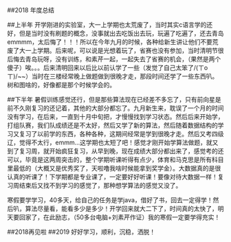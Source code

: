 ##2018 年度总结

##上半年
   开学刚进的实验室，大一上学期也太荒废了，当时其实c语言学的还好，但是当时没有刷题的概念，没事就出去吃饭出去玩，玩遍了吃遍了，还去青岛emmmm，太后悔了！！！所以在今年九月的时候，各种给新生讲让他们不要荒废了大一上学期。后来呢，可以说是光想着玩了，省赛也没有参加，当时清明节很后悔去青岛玩呀，没有训练，和素芹一起，一起失去了省赛的机会，（果然是两个傻子）唉。。。后来清明回来以后比以前认学了一些（发觉了自己太笨了/(ㄒoㄒ)/~~）当时在三楼经常晚上做题做到很晚才走，那段时间还学了一些东西叭。树和图啥的，好像都是那个时候学会的。


##下半年
   暑假训练感觉还行，但是那些算法现在已经差不多忘了，只有前向星是前不久刚复习的还记着，其他的大部分都忘了。九月新生来，耽误了一个月的时间没有学习，在后来，一直到十月中旬把，才慢慢找到学习状态。然后后来开始学，打组队赛，我们队成绩还是不太好，然后又学了新的算法，然后随着数据结构的学习又复习了以前学的东西，各种各种，这期间经常是学到很晚才走。然后又考四级辽，觉得不太行，emmm...这学期也太短了吧！感觉才刚开始学算法做题，就又到了复习周，就开始疯狂复习，从早到晚，现在成绩大部分都出来了，感觉考的还可以，毕竟是这两周突击的，整个学期听课听得有点少，体育和马克思是所有科目里最低的（大概又是优秀奖了，天啦噜我啥时候能拿到奖学金）。大数据真的是很认真的听课了！下学期都是专业课了，一定要好好听课！要像对待大数据一样！复习周结束后又找不到学习的感觉了，那种想学算法的感觉又没了。


寒假要学学习，40多天，给自己的任务是学java，借好了书，回去一定得学！然后叭，算法尽量看，能看多少是多少！开学回来就大二下了，时间真的太快了，明天要回家了，在此励志，（50多台电脑+刘素芹作证）我的寒假一定要学得充实！

##2018再见啦
##2019
好好学习，顺利，沉稳，洒脱！
